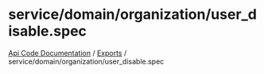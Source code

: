 # service/domain/organization/user\_disable.spec
[Api Code Documentation](../README.md) / [Exports](../modules.md) / service/domain/organization/user\_disable.spec
